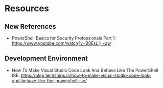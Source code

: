 # Resources

## New References
- PowerShell Basics for Security Professionals Part 1: https://www.youtube.com/watch?v=B0EsL1j_-qw

## Development Environment
- How To Make Visual Studio Code Look And Behave Like The PowerShell ISE: https://blog.techsnips.io/how-to-make-visual-studio-code-look-and-behave-like-the-powershell-ise/
